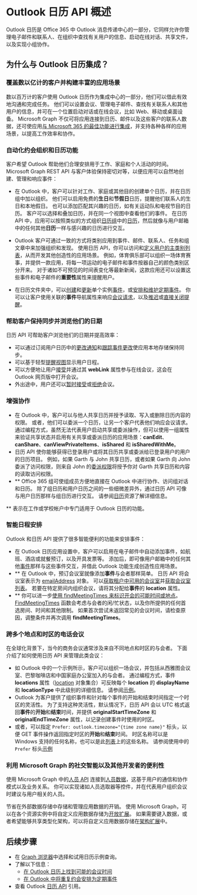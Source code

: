 # <a name="outlook-calendar-api-overview"></a>Outlook 日历 API 概述

Outlook 日历是 Office 365 中 Outlook 消息传递中心的一部分，它同样允许你管理电子邮件和联系人、在组织中查找有关用户的信息、启动在线对话、共享文件，以及实现小组协作。

## <a name="why-integrate-with-outlook-calendar"></a>为什么与 Outlook 日历集成？

### <a name="reach-hundreds-of-millions-of-customers-and-build-rich-scenarios"></a>覆盖数以亿计的客户并构建丰富的应用场景

数以百万计的客户使用 Outlook 日历作为集成中心的一部分，他们可以借此有效地沟通和完成任务。 他们可以设置会议、管理电子邮件、查找有关联系人和其他用户的信息，并可在一个位置启动对话或在线会议，比如 Web、移动或桌面设备。 Microsoft Graph 不仅可将应用连接到日历、邮件以及这些客户的联系人数据，还可使应用[与 Microsoft 365 的最佳功能进行集成](overview-major-services.md)，并支持各种各样的应用场景，以提高工作效率和协作。

### <a name="automate-appointment-organization-and-calendaring"></a>自动化约会组织和日历功能

客户希望 Outlook 帮助他们合理安排用于工作、家庭和个人活动的时间。 Microsoft Graph REST API 与客户体验保持密切对等，以便应用可以自然地创建、管理和响应事件：

- 在 Outlook 中，客户可以针对工作、家庭或其他目的创建单个日历，并在日历组中加以组织。 他们可以启用免费的**生日**和**节假日**日历，提醒他们联系人的生日和本地假日。 也可以添加匹配其兴趣的日历，如有关运动队和电视节目的日历。 客户可以选择和叠加日历，并在同一个视图中查看他们的事件。 在日历 API 中，应用可以按照类似的方式组织[日历组](../api-reference/v1.0/resources/calendargroup.md)中的[日历](../api-reference/v1.0/resources/calendar.md)，然后就像与用户邮箱中的任何其他**日历**一样与感兴趣的日历进行交互。 

- Outlook 客户可通过一致的方式将类别应用到事件、邮件、联系人、任务和组文章中来加强组织和发现。 使用日历 API，你可以访问和[定义用户的主类别列表](../api-reference/v1.0/api/outlookuser_post_mastercategories.md)，从而开发其他创造性的应用场景。 例如，体育俱乐部可以组织一场体育赛事，并提供一款应用，将每一项运动的电子邮件和事件按器自己的颜色类别区分开来。 对于诸如不可预见的时间表变化等最新新闻，这款应用还可以设置这些事件和电子邮件的**重要性**属性来提醒用户。

- 在日历文件夹中，可以[创建](../api-reference/v1.0/api/user_post_events.md)和[更新](../api-reference/v1.0/api/event_update.md)单个实例[事件](../api-reference/v1.0/resources/event.md)，或[安排和维护定期事件](outlook-schedule-recurring-events.md)。 你可以让客户使用关联的**事件**导航属性来响应[会议请求](../api-reference/v1.0/resources/eventmessage.md)，以及[推迟](../api-reference/v1.0/api/event_snoozereminder.md)或[直接关闭](../api-reference/v1.0/api/event_dismissreminder.md)[提醒](../api-reference/v1.0/resources/reminder.md)。


### <a name="help-customers-stay-synchronized-and-navigate-their-day"></a>帮助客户保持同步并浏览他们的日期

日历 API 可帮助客户浏览他们的日期并提高效率：

<!-- change link to notifications to the concept topic once it's created. In general, try staying in the conceptual level in these overview topics, if conceptual topics are available for the link destination. 
-->

- 可以通过订阅用户日历中的[更改通知](../api-reference/v1.0/resources/webhooks.md)和[跟踪事件更改](delta_query_events.md)使应用本地存储保持同步。
- 可以基于轻型[提醒视图](../api-reference/v1.0/api/user_reminderview.md)显示用户日程。 
- 可以方便地让用户[接受](../api-reference/v1.0/api/event_accept.md)并通过其 **webLink** 属性参与在线会议，这会在 Outlook 网页版中打开会议。
- 外出途中，用户还可以[暂时接受](../api-reference/v1.0/api/event_tentativelyaccept.md)或[拒绝](../api-reference/v1.0/api/event_decline.md)会议。

### <a name="enhance-collaboration"></a>增强协作

- 在 Outlook 中，客户可以与他人共享日历并授予读取、写入或删除日历内容的权限。 或者，他们可以委派一个日历，让另一个客户代表他们响应会议请求。 通过编程方式，虽然无法代表用户启动共享或委派操作，但可以使用一组属性来验证共享状态并启用有关共享或委派日历的应用场景：**canEdit**、**canShare**、**canViewPrivateItems**、**isShared** 和 **isSharedWithMe**。
- 日历 API 使你能够获得已登录用户或将其日历共享或委派给已登录用户的用户的日历项目。 例如，如果 Garth 与 John 共享日历，或者如果 Garth 向 John 委派了访问权限，则来自 John 的[委派权限](permissions_reference.md#delegated-permissions-application-permissions-and-effective-permissions)将授予你对 Garth 共享日历和内容的读取访问权限。
- ** Office 365 组可使组成员方便地直接在 Outlook 中进行协作、访问组对话和日历。 除了组日历和用户日历之间的一些细微差异外，通过日历 API 可像与用户日历那样与组日历进行交互。 请参阅[日历](../api-reference/v1.0/resources/calendar.md)资源了解详细信息。

** 表示在工作或学校帐户中专门适用于 Outlook 日历的功能。


### <a name="schedule-smart"></a>智能日程安排

Outlook 和日历 API 提供了很多智能便利的功能来安排事件：

- 在 Outlook 日历应用设置中，客户可以启用在电子邮件中自动添加事件，如航班、酒店或就餐预订，以及开具发票等。 添加后，即可像用户邮箱中的任何其他[事件](../api-reference/v1.0/resources/event.md)那样与这些事件交互，并借此 Outlook 功能生成创造性应用场景。
- ** 在 Outlook 中，预订会议室就像添加**事件**与会者那样简单。 日历 API 将会议室表示为 [emailAddress](../api-reference/v1.0/resources/emailaddress.md) 对象。 可以[获取租户中可用的会议室](../api-reference/beta/api/user_findrooms.md)并[获取会议室列表](../api-reference/beta/api/user_findroomlists.md)。 若要在特定房间内组织会议，请将其分配给**事件**的 **location** 属性。
- ** 你可以进一步[使用 findMeetingTimes 来标识开会的可能时间或地点](findmeetingtimes_example.md)。 [FindMeetingTimes](../api-reference/v1.0/api/user_findmeetingtimes.md) 函数会考虑与会者的闲/忙状态，以及你所提供的任何首选房间、时间和其他限制。 如果首次尝试未返回常见的会议时间，请检查原因，调整条件并再次调用 **findMeetingTimes**。


### <a name="teleconference-across-multiple-locations-and-time-zones"></a>跨多个地点和时区的电话会议

在全球化背景下，当今的商务会议通常涉及来自不同地点和时区的与会者。 下面介绍了如何使用日历 API 来管理此类会议：

- 如 Outlook 中的一个示例所示，客户可以组织一场会议，并包括从西雅图会议室、巴黎咖啡店和中国家庭办公室加入的与会者。 通过编程方式，事件 **locations** 属性（[location](../api-reference/v1.0/resources/location.md) 对象集合）可反映每个 **location** 的 **displayName** 和 **locationType** 中此级别的详细信息。 请参阅[示例](../api-reference/v1.0/api/event_get.md#request-2)。
- Outlook 为客户提供了组织事件和针对每个事件的开始和结束时间指定一个时区的灵活性。 为了支持这种灵活性，默认情况下，日历 API 会以 UTC 格式返回**事件**的**开始**和**结束**时间，并提供 **originalStartTimeZone** 和 **originalEndTimeZone** 属性，以记录创建事件时使用的时区。 
- 或者，可以指定 `Prefer: outlook.timezone="{time zone name}"` 标头，以便 GET 事件操作返回指定时区的**开始**和**结束**时间。 时区名称可以是 Windows 支持的任何名称，也可以是此[列表](../api-reference/v1.0/resources/datetimetimezone.md)上的这些名称。 请参阅使用中的 `Prefer` 标头[示例](../api-reference/v1.0/api/event_get.md#request-1)


### <a name="take-advantage-of-social-intelligence-and-other-developer-conveniences-in-microsoft-graph"></a>利用 Microsoft Graph 的社交智能以及其他开发者的便利性

使用 Microsoft Graph 中的[人员 API](people_example.md) 连接到[人员数据](../api-reference/v1.0/resources/person.md)，这基于用户的通信和协作模式以及业务关系。 你可以实现诸如人员选取器等控件，并在代表用户组织会议时建议与用户相关的人员。

节省在外部数据存储中存储和管理应用数据的开销。 使用 Microsoft Graph，可以在各个资源实例中将自定义应用数据存储为[开放扩展](extensibility_overview.md#open-extensions)。 如果需要键入数据，或者希望能够共享类型化架构，可以将自定义应用数据存储在[架构扩展](extensibility_overview.md#schema-extensions)中。


## <a name="next-steps"></a>后续步骤

- 在 [Graph 浏览器](https://developer.microsoft.com/graph/graph-explorer/?request=me%2Fevents&version=v1.0)中选择和试用日历示例查询。
- 了解以下信息：
  - [在 Outlook 日历上找到可能的会议时间](findmeetingtimes_example.md)
  - [在 Outlook 中将重复约会安排为定期事件](outlook-schedule-recurring-events.md)
- 查看 Outlook [日历 API](../api-reference/v1.0/resources/calendar.md) 引用。

<!-- Replace the last item with the calendar API overview when it's published.
-->

